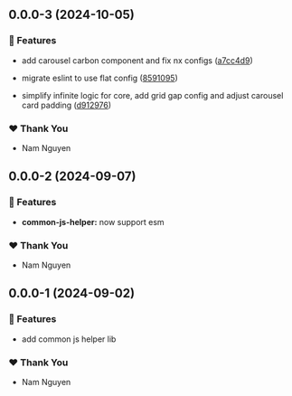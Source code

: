 ## 0.0.0-3 (2024-10-05)


### 🚀 Features

- add carousel carbon component and fix nx configs ([a7cc4d9](https://github.com/namnguyen191/namnguyen191-org/commit/a7cc4d9))

- migrate eslint to use flat config ([8591095](https://github.com/namnguyen191/namnguyen191-org/commit/8591095))

- simplify infinite logic for core, add grid gap config and adjust carousel card padding ([d912976](https://github.com/namnguyen191/namnguyen191-org/commit/d912976))


### ❤️  Thank You

- Nam Nguyen

## 0.0.0-2 (2024-09-07)


### 🚀 Features

- **common-js-helper:** now support esm


### ❤️  Thank You

- Nam Nguyen

## 0.0.0-1 (2024-09-02)


### 🚀 Features

- add common js helper lib


### ❤️  Thank You

- Nam Nguyen